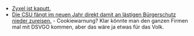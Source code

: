 * [Zyxel ist kaputt.](https://www.bleepingcomputer.com/news/security/secret-backdoor-discovered-in-zyxel-firewalls-and-ap-controllers/)
* [Die CSU fängt im neuen Jahr direkt damit an lästigen Bürgerschutz nieder zureisen.](https://tuxproject.de/blog/2021/01/csu-digital-belastend/) - Cookiewarnung? Klar könnte man den ganzen Firmen mal mit DSVGO kommen, aber das wäre ja etwas für das Volk.
